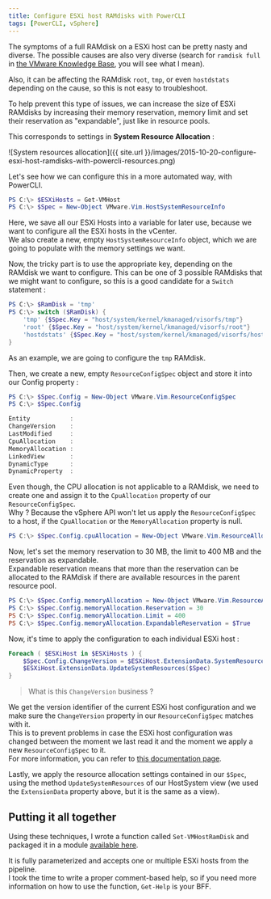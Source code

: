 ```yaml
---
title: Configure ESXi host RAMdisks with PowerCLI
tags: [PowerCLI, vSphere]
---
```


The symptoms of a full RAMdisk on a ESXi host can be pretty nasty and diverse. The possible causes are also very diverse (search for `ramdisk full` in [the VMware Knowledge Base](http://kb.vmware.com), you will see what I mean).  

Also, it can be affecting the RAMdisk `root`, `tmp`, or even `hostdstats` depending on the cause, so this is not easy to troubleshoot.

To help prevent this type of issues, we can increase the size of ESXi RAMdisks by increasing their memory reservation, memory limit and set their reservation as "expandable", just like in resource pools.

This corresponds to settings in **System Resource Allocation** :  

![System resources allocation]({{ site.url }}/images/2015-10-20-configure-esxi-host-ramdisks-with-powercli-resources.png)  

Let's see how we can configure this in a more automated way, with PowerCLI.

```powershell
PS C:\> $ESXiHosts = Get-VMHost
PS C:\> $Spec = New-Object VMware.Vim.HostSystemResourceInfo
```

Here, we save all our ESXi Hosts into a variable for later use, because we want to configure all the ESXi hosts in the vCenter.  
We also create a new, empty `HostSystemResourceInfo` object, which we are going to populate with the memory settings we want.  

Now, the tricky part is to use the appropriate key, depending on the RAMdisk we want to configure. This can be one of 3 possible RAMdisks that we might want to configure, so this is a good candidate for a `Switch` statement :  

```powershell
PS C:\> $RamDisk = 'tmp'
PS C:\> switch ($RamDisk) {
    'tmp' {$Spec.Key = "host/system/kernel/kmanaged/visorfs/tmp"}
    'root' {$Spec.Key = "host/system/kernel/kmanaged/visorfs/root"}
    'hostdstats' {$Spec.Key = "host/system/kernel/kmanaged/visorfs/hostdstats"}
}
```

As an example, we are going to configure the `tmp` RAMdisk.  

Then, we create a new, empty `ResourceConfigSpec` object and store it into our Config property :

```powershell
PS C:\> $Spec.Config = New-Object VMware.Vim.ResourceConfigSpec
PS C:\> $Spec.Config

Entity           :
ChangeVersion    :
LastModified     :
CpuAllocation    :
MemoryAllocation :
LinkedView       :
DynamicType      :
DynamicProperty  :
```

Even though, the CPU allocation is not applicable to a RAMdisk, we need to create one and assign it to the `CpuAllocation` property of our `ResourceConfigSpec`.  
Why ? Because the vSphere API won't let us apply the `ResourceConfigSpec` to a host, if the `CpuAllocation` or the `MemoryAllocation` property is null.

```powershell
PS C:\> $Spec.Config.cpuAllocation = New-Object VMware.Vim.ResourceAllocationInfo
```

Now, let's set the memory reservation to 30 MB, the limit to 400 MB and the reservation as expandable.  
Expandable reservation means that more than the reservation can be allocated to the RAMdisk if there are available resources in the parent resource pool.

```powershell
PS C:\> $Spec.Config.memoryAllocation = New-Object VMware.Vim.ResourceAllocationInfo
PS C:\> $Spec.Config.memoryAllocation.Reservation = 30
PS C:\> $Spec.Config.memoryAllocation.Limit = 400
PS C:\> $Spec.Config.memoryAllocation.ExpandableReservation = $True
```

Now, it's time to apply the configuration to each individual ESXi host :

```powershell
Foreach ( $ESXiHost in $ESXiHosts ) {
    $Spec.Config.ChangeVersion = $ESXiHost.ExtensionData.SystemResources.Config.ChangeVersion
    $ESXiHost.ExtensionData.UpdateSystemResources($Spec)
}
```

> What is this `ChangeVersion` business ?  

We get the version identifier of the current ESXi host configuration and we make sure the `ChangeVersion` property in our `ResourceConfigSpec` matches with it.  
This is to prevent problems in case the ESXi host configuration was changed between the moment we last read it and the moment we apply a new `ResourceConfigSpec` to it.  
For more information, you can refer to [this documentation page](https://vdc-repo.vmware.com/vmwb-repository/dcr-public/bd170cdc-e03a-4701-b468-bcfba05da6b2/946a76df-5276-46fa-a10d-06f0f7d4078e/doc/vim.ResourceConfigSpec.html).  

Lastly, we apply the resource allocation settings contained in our `$Spec`, using the method `UpdateSystemResources` of our HostSystem view (we used the `ExtensionData` property above, but it is the same as a view).

## Putting it all together

Using these techniques, I wrote a function called `Set-VMHostRamDisk` and packaged it in a module [available here](https://github.com/MathieuBuisson/Powershell-VMware/tree/master/Set-VMHostRamDisk).  

It is fully parameterized and accepts one or multiple ESXi hosts from the pipeline.  
I took the time to write a proper comment-based help, so if you need more information on how to use the function, `Get-Help` is your BFF.
